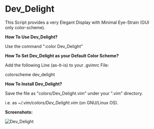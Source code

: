 Dev_Delight
===========

This Script provides a very Elegant Display with Minimal Eye-Strain (GUI only color-scheme).


**How To Use Dev_Delight?**

Use the command ":color Dev_Delight"


**How To Set Dev_Delight as your Default Color Scheme?**

Add the following Line (as-it-is) to your .gvimrc File:

colorscheme dev_delight


**How To Install Dev_Delight?**

Save the file as "colors/Dev_Delight.vim" under your ".vim" directory. 

i.e. as *~/.vim/colors/Dev_Delight.vim* (on GNU/Linux OS).


**Screenshots:**


![Dev_Delight](https://raw.github.com/sandeepsinghmails/Dev_Delight/master/Images/Screenshot_1.jpeg)
